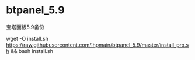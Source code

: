# btpanel_5.9
宝塔面板5.9备份

wget -O install.sh https://raw.githubusercontent.com/lhpmain/btpanel_5.9/master/install_pro.sh && bash install.sh